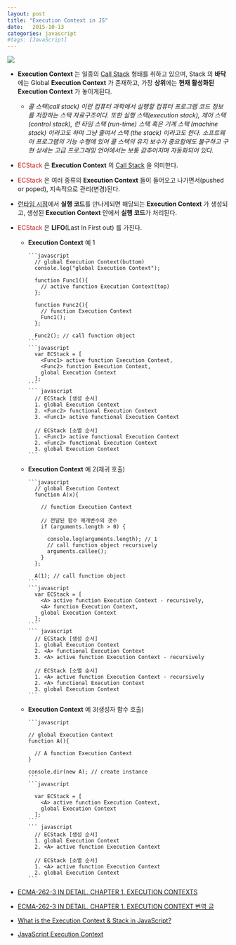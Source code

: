 ```yaml
---
layout: post
title: "Execution Context in JS"
date:   2015-10-13
categories: javascript
#tags: [JavaScript]
---
```


  ![](https://www.dropbox.com/s/c9rg72fludmb0ak/84.png?dl=1)
 
- **Execution Context** 는 일종의 [Call Stack](http://ko.wikipedia.org/wiki/%EC%BD%9C_%EC%8A%A4%ED%83%9D) 형태를 취하고 있으며, Stack 의 **바닥**에는 Global **Execution Context** 가 존재하고, 가장 **상위**에는 **현재 활성화된 Execution Context** 가 놓이게된다.

  - *콜 스택(call stack) 이란 컴퓨터 과학에서 실행할 컴퓨터 프로그램 코드 정보를 저장하는 스택 자료구조이다. 또한 실행 스택(execution stack), 제어 스택 (control stack), 런 타임 스택 (run-time) 스택 혹은 기계 스택 (machine stack) 이라고도 하며 그냥 줄여서 스택 (the stack) 이라고도 한다. 소프트웨어 프로그램의 기능 수행에 있어 콜 스택의 유지 보수가 중요함에도 불구하고 구현 상세는 고급 프로그래밍 언어에서는 보통 감추어지며 자동화되어 있다.*

- <span style="color:#c11f1f">ECStack</span> 은 **Execution Context** 의 [Call Stack](http://ko.wikipedia.org/wiki/%EC%BD%9C_%EC%8A%A4%ED%83%9D) 을 의미한다.

- <span style="color:#c11f1f">ECStack</span> 은 여러 종류의 **Execution Context** 들이 들어오고 나가면서(pushed or poped), 지속적으로 관리(변경)된다.

- [런타임 시점](http://mohwa.github.io/blog/javascript/2015/10/09/prototype/)에서 **실행 코드**를 만나게되면 해당되는 **Execution Context** 가 생성되고, 생성된 **Execution Context**  안에서 **실행 코드**가 처리된다.

- <span style="color:#c11f1f">ECStack</span> 은 **LIFO**(Last In First out) 를 가진다.

  - **Execution Context** 예 1
  
        ```javascript
          // global Execution Context(buttom)
          console.log("global Execution Context");
      
          function Func1(){
            // active function Execution Context(top)
          };
      
          function Func2(){
            // function Execution Context
            Func1();
          };
      
          Func2(); // call function object
        ```
        ```javascript
          var ECStack = [
            <Func1> active function Execution Context,
            <Func2> function Execution Context,
            global Execution Context
          ];
        ```
        ``` javascript
          // ECStack [생성 순서]
          1. global Execution Context
          2. <Func2> functional Execution Context
          3. <Func1> active functional Execution Context
      
          // ECStack [소멸 순서]
          1. <Func1> active functional Execution Context
          2. <Func2> functional Execution Context
          3. global Execution Context
        ```
  - **Execution Context** 예 2(재귀 호출)
  
        ```javascript
          // global Execution Context
          function A(x){
      
            // function Execution Context
      
            // 전달된 함수 매개변수의 갯수
            if (arguments.length > 0) {
      
              console.log(arguments.length); // 1
              // call function object recursively
              arguments.callee();
            }
          };
      
          A(1); // call function object
        ```
        ```javascript
          var ECStack = [
            <A> active function Execution Context - recursively,
            <A> function Execution Context,
            global Execution Context
          ];
        ```
        ``` javascript
          // ECStack [생성 순서]
          1. global Execution Context
          2. <A> functional Execution Context
          3. <A> active function Execution Context - recursively
      
          // ECStack [소멸 순서]
          1. <A> active function Execution Context - recursively
          2. <A> functional Execution Context
          3. global Execution Context
        ```
  - **Execution Context** 예 3(생성자 함수 호출)
  
        ```javascript
      
        // global Execution Context
        function A(){
      
          // A function Execution Context
        }
      
        console.dir(new A); // create instance
        ```	
        ```javascript

          var ECStack = [
            <A> active function Execution Context,
            global Execution Context
          ];
        ```	
        ``` javascript
          // ECStack [생성 순서]
          1. global Execution Context
          2. <A> active function Execution Context
      
          // ECStack [소멸 순서]
          1. <A> active function Execution Context
          2. global Execution Context
        ```

- [ECMA-262-3 IN DETAIL. CHAPTER 1. EXECUTION CONTEXTS](http://dmitrysoshnikov.com/ecmascript/chapter-1-execution-contexts/)

- [ECMA-262-3 IN DETAIL. CHAPTER 1. EXECUTION CONTEXT 번역 글](http://huns.me/%EB%B2%88%EC%97%AD-ecma-262-3-in-detail-chapter-1-execution-contexts/)

- [What is the Execution Context & Stack in JavaScript?](http://davidshariff.com/blog/what-is-the-execution-context-in-javascript/)

- [JavaScript Execution Context](http://www.yusufaytas.com/javascript-execution-context/)
